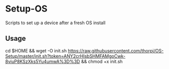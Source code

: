 # Setup-OS
Scripts to set up a device after a fresh OS install

## Usage

cd $HOME && wget -O init.sh https://raw.githubusercontent.com/thorpj/OS-Setup/master/init.sh?token=ANY2crHIsbSHMFAMgoCwk-8viuP8KSzXks5Yu4umwA%3D%3D && chmod +x init.sh
